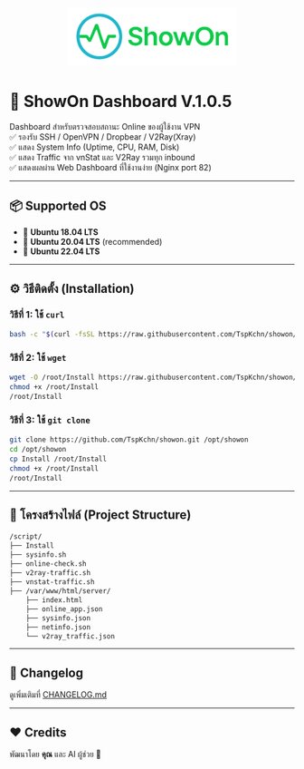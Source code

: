 <h1 align="center">
  <img src="ShowOn.png" alt="ShowOn Logo" width="300"/>
</h1>

# 🚀 ShowOn Dashboard V.1.0.5

Dashboard สำหรับตรวจสอบสถานะ Online ของผู้ใช้งาน VPN  
✅ รองรับ SSH / OpenVPN / Dropbear / V2Ray(Xray)  
✅ แสดง System Info (Uptime, CPU, RAM, Disk)  
✅ แสดง Traffic จาก vnStat และ V2Ray รวมทุก inbound  
✅ แสดงผลผ่าน Web Dashboard ที่ใช้งานง่าย (Nginx port 82)

---

## 📦 Supported OS
- 🐧 **Ubuntu 18.04 LTS**
- 🐧 **Ubuntu 20.04 LTS** (recommended)
- 🐧 **Ubuntu 22.04 LTS**

---

## ⚙️ วิธีติดตั้ง (Installation)

### วิธีที่ 1: ใช้ `curl`
```bash
bash -c "$(curl -fsSL https://raw.githubusercontent.com/TspKchn/showon/refs/heads/main/Install)"

```

### วิธีที่ 2: ใช้ `wget`
```bash
wget -O /root/Install https://raw.githubusercontent.com/TspKchn/showon/refs/heads/main/Install
chmod +x /root/Install
/root/Install

```

### วิธีที่ 3: ใช้ `git clone`
```bash
git clone https://github.com/TspKchn/showon.git /opt/showon
cd /opt/showon
cp Install /root/Install
chmod +x /root/Install
/root/Install

```

---

## 📂 โครงสร้างไฟล์ (Project Structure)
```
/script/
├── Install
├── sysinfo.sh
├── online-check.sh
├── v2ray-traffic.sh
├── vnstat-traffic.sh
├── /var/www/html/server/
    ├── index.html
    ├── online_app.json
    ├── sysinfo.json
    ├── netinfo.json
    └── v2ray_traffic.json
```

---

## 📝 Changelog
ดูเพิ่มเติมที่ [CHANGELOG.md](CHANGELOG.md)

---

## ❤️ Credits
พัฒนาโดย **คุณ** และ AI ผู้ช่วย 🤖
